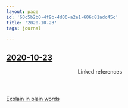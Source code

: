 ```yaml
---
layout: page
id: '60c5b2b0-4f9b-4d06-a2e1-606c81adc45c'
title: '2020-10-23'
tags: journal

---
```

  
<h2 class="text-3xl font-semibold mb-4"><a href="/journals/2020-10-23">2020-10-23</a></h2>

<div class="space-y-3">

</div>



<section class="mt-8 space-y-2">
<header class="text-gray-400">Linked references</header>
<a class="block bg-gray-800 p-4 rounded text-teal-400 focus:outline-none focus:ring-2 focus:ring-offset-2 focus:ring-offset-gray-900 focus:ring-teal-400 hover:ring-2 hover:ring-offset-2 hover:ring-offset-gray-900 hover:ring-teal-400" href="/pages/explain-in-plain-words">Explain in plain words</a>
  </section>
